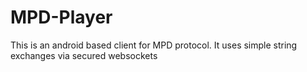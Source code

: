 # MPD-Player
This is an android based client for MPD protocol. It uses simple string exchanges via secured websockets  

